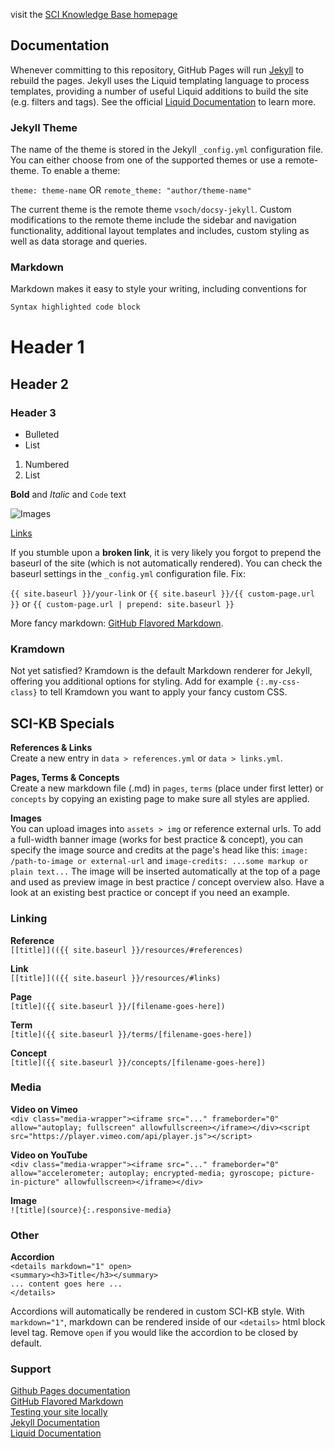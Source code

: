 visit the [SCI Knowledge Base homepage](https://visualengineers.github.io/sci-knowledge-base/)

## Documentation

Whenever committing to this repository, GitHub Pages will run [Jekyll](https://jekyllrb.com/docs/) to rebuild the pages. Jekyll uses the Liquid templating language to process templates, providing a number of useful Liquid additions to build the site (e.g. filters and tags). See the official [Liquid Documentation](https://shopify.github.io/liquid/basics/introduction/) to learn more.

### Jekyll Theme

The name of the theme is stored in the Jekyll `_config.yml` configuration file. You can either choose from one of the supported themes or use a remote-theme. To enable a theme:

`theme: theme-name` OR `remote_theme: "author/theme-name"`

The current theme is the remote theme `vsoch/docsy-jekyll`. Custom modifications to the remote theme include the sidebar and navigation functionality, additional layout templates and includes, custom styling as well as data storage and queries.

### Markdown

Markdown makes it easy to style your writing, including conventions for 

```markdown
Syntax highlighted code block
```

# Header 1
## Header 2
### Header 3

- Bulleted
- List

1. Numbered
2. List

**Bold** and _Italic_ and `Code` text

![Images](https://encrypted-tbn0.gstatic.com/images?q=tbn%3AANd9GcSG5V-M6OvkJBvdLyY-zUSFBii4qqR9f5O7HWq4GAygHFZ5sjxm)

[Links](url) 

If you stumble upon a **broken link**, it is very likely you forgot to prepend the baseurl of the site (which is not automatically rendered). You can check the baseurl settings in the `_config.yml` configuration file. Fix: 

`{{ site.baseurl }}/your-link` or `{{ site.baseurl }}/{{ custom-page.url }}` or `{{ custom-page.url | prepend: site.baseurl }}`

More fancy markdown: [GitHub Flavored Markdown](https://guides.github.com/features/mastering-markdown/).

### Kramdown

Not yet satisfied? Kramdown is the default Markdown renderer for Jekyll, offering you additional options for styling. Add for example `{:.my-css-class}` to tell Kramdown you want to apply your fancy custom CSS.

## SCI-KB Specials

**References & Links**  
Create a new entry in `data > references.yml` or `data > links.yml`. 

**Pages, Terms & Concepts**  
Create a new markdown file (.md) in `pages`, `terms` (place under first letter) or `concepts` by copying an existing page to make sure all styles are applied.

**Images**  
You can upload images into `assets > img` or reference external urls. 
To add a full-width banner image (works for best practice & concept), you can specify the image source and credits at the page's head like this: `image: /path-to-image or external-url` and `image-credits: ...some markup or plain text...` The image will be inserted automatically at the top of a page and used as preview image in best practice / concept overview also. Have a look at an existing best practice or concept if you need an example.

### Linking

**Reference**    
`[[title]](({{ site.baseurl }}/resources/#references)`

**Link**  
`[[title]](({{ site.baseurl }}/resources/#links)`

**Page**    
`[title]({{ site.baseurl }}/[filename-goes-here])`

**Term**    
`[title]({{ site.baseurl }}/terms/[filename-goes-here])`

**Concept**    
`[title]({{ site.baseurl }}/concepts/[filename-goes-here])`

### Media

**Video on Vimeo**     
`<div class="media-wrapper"><iframe src="..." frameborder="0" allow="autoplay; fullscreen" allowfullscreen></iframe></div><script src="https://player.vimeo.com/api/player.js"></script>`

**Video on YouTube**  
`<div class="media-wrapper"><iframe src="..." frameborder="0" allow="accelerometer; autoplay; encrypted-media; gyroscope; picture-in-picture" allowfullscreen></iframe></div>`

**Image**  
`![title](source){:.responsive-media}`

### Other

**Accordion**  
`<details markdown="1" open>`  
`<summary><h3>Title</h3></summary>`  
`... content goes here ...`  
`</details>`

Accordions will automatically be rendered in custom SCI-KB style. With `markdown="1"`, markdown can be rendered inside of our `<details>` html block level tag. Remove `open` if you would like the accordion to be closed by default.

### Support

 [Github Pages documentation](https://help.github.com/categories/github-pages-basics/)  
 [GitHub Flavored Markdown](https://guides.github.com/features/mastering-markdown/)  
 [Testing your site locally](https://kbroman.org/simple_site/pages/local_test.html)    
 [Jekyll Documentation](https://jekyllrb.com/docs/)     
 [Liquid Documentation](https://shopify.github.io/liquid/basics/introduction/)  
